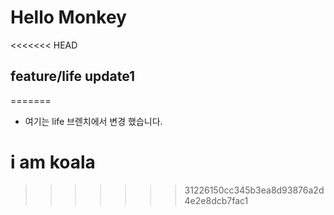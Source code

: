 # Hello Monkey

<<<<<<< HEAD
## feature/life update1
=======

* 여기는 life 브렌치에서 변경 했습니다.


# i am koala
>>>>>>> 31226150cc345b3ea8d93876a2d4e2e8dcb7fac1
